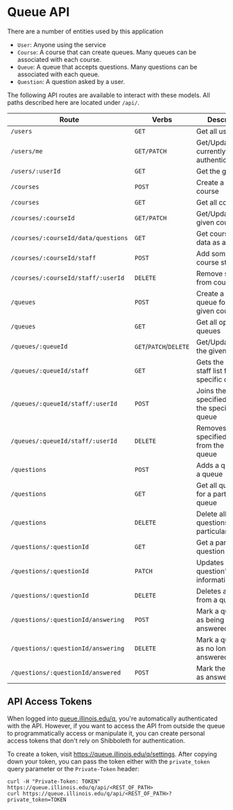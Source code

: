 # Queue API

There are a number of entities used by this application

- `User`: Anyone using the service
- `Course`: A course that can create queues. Many queues can be associated with each course.
- `Queue`: A queue that accepts questions. Many questions can be associated with each queue.
- `Question`: A question asked by a user.

The following API routes are available to interact with these models. All paths
described here are located under `/api/`.

| Route                               | Verbs                  | Description                                         |
| ----------------------------------- | ---------------------- | --------------------------------------------------- |
| `/users`                            | `GET`                  | Get all users                                       |
| `/users/me`                         | `GET/PATCH`            | Get/Update the currently authenticated user         |
| `/users/:userId`                    | `GET`                  | Get the given user                                  |
| `/courses`                          | `POST`                 | Create a new course                                 |
| `/courses`                          | `GET`                  | Get all courses                                     |
| `/courses/:courseId`                | `GET/PATCH`            | Get/Update the given course                         |
| `/courses/:courseId/data/questions` | `GET`                  | Get course queue data as a CSV                      |
| `/courses/:courseId/staff`          | `POST`                 | Add someone to course staff                         |
| `/courses/:courseId/staff/:userId`  | `DELETE`               | Remove someone from course staff                    |
| `/queues`                           | `POST`                 | Create a new queue for the given course             |
| `/queues`                           | `GET`                  | Get all open queues                                 |
| `/queues/:queueId`                  | `GET`/`PATCH`/`DELETE` | Get/Update/Delete the given queue                   |
| `/queues/:queueId/staff`            | `GET`                  | Gets the on-duty staff list for a specific queue    |
| `/queues/:queueId/staff/:userId`    | `POST`                 | Joins the specified user to the specified queue     |
| `/queues/:queueId/staff/:userId`    | `DELETE`               | Removes the specified user from the specified queue |
| `/questions`                        | `POST`                 | Adds a question to a queue                          |
| `/questions`                        | `GET`                  | Get all questions for a particular queue            |
| `/questions`                        | `DELETE`               | Delete all questions for a particular queue         |
| `/questions/:questionId`            | `GET`                  | Get a particular question                           |
| `/questions/:questionId`            | `PATCH`                | Updates a question's information                    |
| `/questions/:questionId`            | `DELETE`               | Deletes a question from a queue                     |
| `/questions/:questionId/answering`  | `POST`                 | Mark a question as being answered                   |
| `/questions/:questionId/answering`  | `DELETE`               | Mark a question as no longer being answered         |
| `/questions/:questionId/answered`   | `POST`                 | Mark the question as answered                       |

## API Access Tokens

When logged into [queue.illinois.edu/q](https://queue.illinois.edu/q), you're automatically authenticated with the API. However, if you want to access the API from outside the queue to programmatically access or manipulate it, you can create personal access tokens that don't rely on Shibboleth for authentication.

To create a token, visit https://queue.illinois.edu/q/settings. After copying down your token, you can pass the token either with the `private_token` query parameter or the `Private-Token` header:

```
curl -H "Private-Token: TOKEN" https://queue.illinois.edu/q/api/<REST_OF_PATH>
curl https://queue.illinois.edu/q/api/<REST_OF_PATH>?private_token=TOKEN
```
